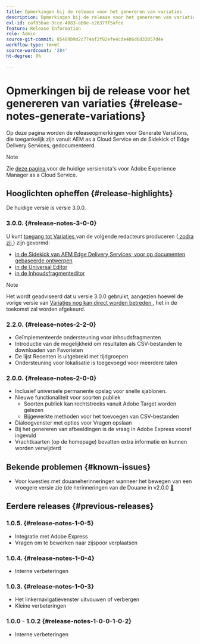 ```yaml
---
title: Opmerkingen bij de release voor het genereren van variaties
description: Opmerkingen bij de release voor het genereren van variaties, toegankelijk vanuit AEM as a Cloud Service en de Sidekick of Edge Delivery Services
exl-id: caf85bae-3cce-4083-ab6e-e2637ff5afce
feature: Release Information
role: Admin
source-git-commit: 85489b9d2c774af2f82efe4cde406d6d33057d4e
workflow-type: tm+mt
source-wordcount: '284'
ht-degree: 0%

---
```


# Opmerkingen bij de release voor het genereren van variaties {#release-notes-generate-variations}

Op deze pagina worden de releaseopmerkingen voor Generate Variations, die toegankelijk zijn vanuit AEM as a Cloud Service en de Sidekick of Edge Delivery Services, gedocumenteerd.

>[!NOTE]
>
>Zie [ deze pagina ](/help/release-notes/release-notes-cloud/release-notes-current.md) voor de huidige versienota&#39;s voor Adobe Experience Manager as a Cloud Service.

## Hooglichten opheffen {#release-highlights}

De huidige versie is versie 3.0.0.

### 3.0.0. {#release-notes-3-0-0}

U kunt [ toegang tot Variaties ](/help/generative-ai/generate-variations-integrated-editor.md#access-generate-variations) van de volgende redacteurs produceren ([ zodra zij ](#access-generate-variations)) zijn gevormd:

* [in de Sidekick van AEM Edge Delivery Services; voor op documenten gebaseerde ontwerpen](/help/generative-ai/generate-variations-integrated-editor.md#access-aem-sidekick)
* [in de Universal Editor](/help/generative-ai/generate-variations-integrated-editor.md#access-aem-universal-editor)
* [in de Inhoudsfragmenteditor](/help/generative-ai/generate-variations-integrated-editor.md#access-aem-content-fragment-editor)

>[!NOTE]
>
>Het wordt geadviseerd dat u versie 3.0.0 gebruikt, aangezien hoewel de vorige versie van [ Variaties nog kan direct worden betreden ](/help/generative-ai/generate-variations.md), het in de toekomst zal worden afgekeurd.

### 2.2.0. {#release-notes-2-2-0}

* Geïmplementeerde ondersteuning voor inhoudsfragmenten
* Introductie van de mogelijkheid om resultaten als CSV-bestanden te downloaden van Favorieten
* De lijst Recenten is uitgebreid met tijdgroepen
* Ondersteuning voor lokalisatie is toegevoegd voor meerdere talen

### 2.0.0. {#release-notes-2-0-0}

* Inclusief universele permanente opslag voor snelle sjablonen.
* Nieuwe functionaliteit voor soorten publiek
   * Soorten publiek kan rechtstreeks vanuit Adobe Target worden gelezen
   * Bijgewerkte methoden voor het toevoegen van CSV-bestanden
* Dialoogvenster met opties voor Vragen opslaan
* Bij het genereren van afbeeldingen is de vraag in Adobe Express vooraf ingevuld
* Vrachtkaarten (op de homepage) bevatten extra informatie en kunnen worden verwijderd

## Bekende problemen {#known-issues}

* Voor kwesties met douaneherinneringen wanneer het bewegen van een vroegere versie zie &lbrace;de herinneringen van de Douane in v2.0.0 [&#128279;](/help/generative-ai/generate-variations.md#custom-prompts-v200)

## Eerdere releases {#previous-releases}

### 1.0.5. {#release-notes-1-0-5}

* Integratie met Adobe Express
* Vragen om te bewerken naar zijspoor verplaatsen

### 1.0.4. {#release-notes-1-0-4}

* Interne verbeteringen

### 1.0.3. {#release-notes-1-0-3}

* Het linkernavigatievenster uitvouwen of verbergen
* Kleine verbeteringen

### 1.0.0 - 1.0.2 {#release-notes-1-0-0-1-0-2}

* Interne verbeteringen
